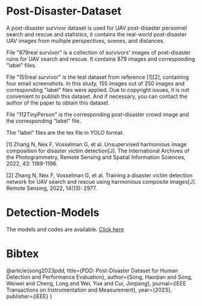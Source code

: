 # Post-Disaster-Dataset
 A post-disaster survivor dataset is used for UAV post-disaster personnel search and rescue and statistics, it contains the real-world post-disaster UAV images from multiple perspectives, scenes, and distances.


File "879real survivor" is a collection of survivors' images of post-disaster ruins for UAV search and rescue. It contains 879 images and corresponding "label" files. 

File "155real survivor" is the test dataset from reference [1][2], containing four email screenshots. In this study, 155 images out of 250 images and corresponding "label" files were applied. Due to copyright issues, it is not convenient to publish this dataset. And if necessary, you can contact the author of the paper to obtain this dataset.

File "112TinyPerson" is the corresponding post-disaster crowd image and the corresponding "label" file.

The "label" files are the tex file in YOLO format.




[1] Zhang N, Nex F, Vosselman G, et al. Unsupervised harmonious image composition for disaster victim detection[J]. The International Archives of the Photogrammetry, Remote Sensing and Spatial Information Sciences, 2022, 43: 1189-1196.

[2] Zhang N, Nex F, Vosselman G, et al. Training a disaster victim detection network for UAV search and rescue using harmonious composite images[J]. Remote Sensing, 2022, 14(13): 2977.

# Detection-Models
The models and codes are available. [Click here](https://github.com/yangguanghaiann/Detection-Models)


# Bibtex
@article{song2023pdd,
  title={PDD: Post-Disaster Dataset for Human Detection and Performance Evaluation},
  author={Song, Haoqian and Song, Weiwei and Cheng, Long and Wei, Yue and Cui, Jinqiang},
  journal={IEEE Transactions on Instrumentation and Measurement},
  year={2023},
  publisher={IEEE}
}
